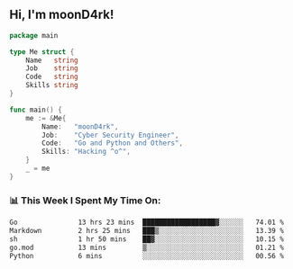<h2> Hi, I'm moonD4rk!</h2>

```go
package main

type Me struct {
	Name   string
	Job    string
	Code   string
	Skills string
}

func main() {
	me := &Me{
		Name:   "moonD4rk",
		Job:    "Cyber Security Engineer",
		Code:   "Go and Python and Others",
		Skills: "Hacking ^o^",
	}
	_ = me
}
```

<h3>📊 This Week I Spent My Time On:</h3>
<!-- <img align='right' src="https://github-readme-stats.vercel.app/api?username=moond4rk&show_icons=true&theme=radical", width="300" height="150"> -->

<!--START_SECTION:waka-->

```txt
Go               13 hrs 23 mins  ██████████████████▓░░░░░░   74.01 %
Markdown         2 hrs 25 mins   ███▒░░░░░░░░░░░░░░░░░░░░░   13.39 %
sh               1 hr 50 mins    ██▓░░░░░░░░░░░░░░░░░░░░░░   10.15 %
go.mod           13 mins         ▒░░░░░░░░░░░░░░░░░░░░░░░░   01.21 %
Python           6 mins          ░░░░░░░░░░░░░░░░░░░░░░░░░   00.56 %
```

<!--END_SECTION:waka-->


